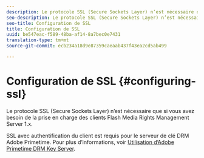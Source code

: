 ```yaml
---
description: Le protocole SSL (Secure Sockets Layer) n’est nécessaire que si vous avez besoin de la prise en charge des clients Flash Media Rights Management Server 1.x.
seo-description: Le protocole SSL (Secure Sockets Layer) n’est nécessaire que si vous avez besoin de la prise en charge des clients Flash Media Rights Management Server 1.x.
seo-title: Configuration de SSL
title: Configuration de SSL
uuid: be547eac-f589-48ba-af14-8a7bec0e7431
translation-type: tm+mt
source-git-commit: ecb234a18d9e87359caeaab437f43ea2cd5ab499

---
```



# Configuration de SSL {#configuring-ssl}

Le protocole SSL (Secure Sockets Layer) n’est nécessaire que si vous avez besoin de la prise en charge des clients Flash Media Rights Management Server 1.x.

SSL avec authentification du client est requis pour le serveur de clé DRM Adobe Primetime. Pour plus d’informations, voir [Utilisation d’Adobe Primetime DRM Key Server](../../using-the-drm-key-server/requirements.md).
